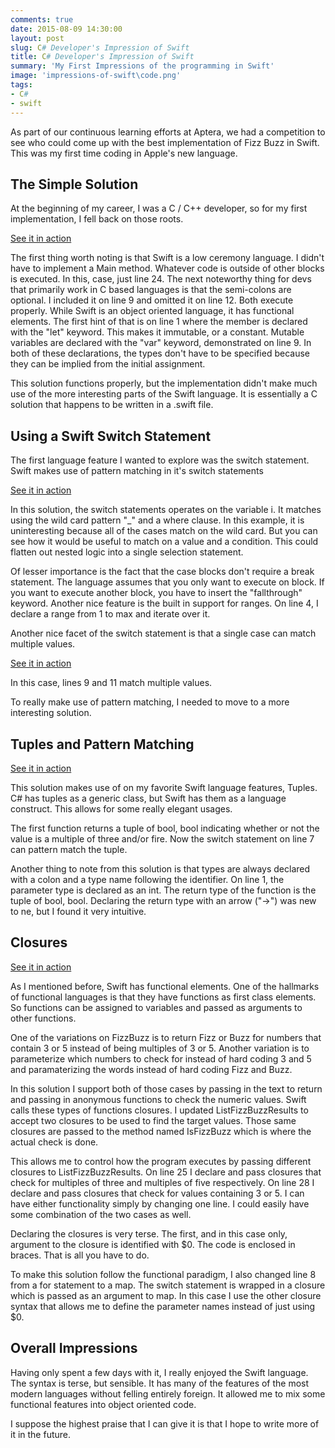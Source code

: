 ```yaml
---
comments: true
date: 2015-08-09 14:30:00
layout: post
slug: C# Developer's Impression of Swift
title: C# Developer's Impression of Swift
summary: 'My First Impressions of the programming in Swift'
image: 'impressions-of-swift\code.png'
tags:
- C#
- swift
---
```


As part of our continuous learning efforts at Aptera, we had a competition to see who could come up with the best implementation of Fizz Buzz in Swift. This was my first time coding in Apple's new language. 

## The Simple Solution ##

At the beginning of my career, I was a C / C++ developer, so for my first implementation, I fell back on those roots. 

<script src="https://gist.github.com/pottereric/aa08dbda44ed217f8975.js"></script>
[See it in action](http://swiftstub.com/493396526/?v=gm)

The first thing worth noting is that Swift is a low ceremony language. I didn't have to implement a Main method. Whatever code is outside of other blocks is executed. In this, case, just line 24. The next noteworthy thing for devs that primarily work in C based languages is that the semi-colons are optional. I included it on line 9 and omitted it on line 12. Both execute properly. While Swift is an object oriented language, it has functional elements. The first hint of that is on line 1 where the member is declared with the "let" keyword. This makes it immutable, or a constant. Mutable variables are declared with the "var" keyword, demonstrated on line 9. In both of these declarations, the types don't have to be specified because they can be implied from the initial assignment. 

This solution functions properly, but the implementation didn't make much use of the more interesting parts of the Swift language. It is essentially a C solution that happens to be written in a .swift file.

## Using a Swift Switch Statement ##

The first language feature I wanted to explore was the switch statement. Swift makes use of pattern matching in it's switch statements 

<script src="https://gist.github.com/pottereric/7a477ce241dadbd9f3de.js"></script>
[See it in action](http://swiftstub.com/227316875/?v=gm)

In this solution, the switch statements operates on the variable i. It matches using the wild card pattern "_" and a where clause. In this example, it is uninteresting because all of the cases match on the wild card. But you can see how it would be useful to match on a value and a condition. This could flatten out nested logic into a single selection statement.

Of lesser importance is the fact that the case blocks don't require a break statement. The language assumes that you only want to execute on block. If you want to execute another block, you have to insert the "fallthrough" keyword. Another nice feature is the built in support for ranges. On line 4, I declare a range from 1 to max and iterate over it.  

Another nice facet of the switch statement is that a single case can match multiple values. 

<script src="https://gist.github.com/pottereric/3976a4ea9fbfeb68b516.js"></script>
[See it in action](http://swiftstub.com/960237223/?v=gm)

In this case, lines 9 and 11 match multiple values.

To really make use of pattern matching, I needed to move to a more interesting solution. 

## Tuples and Pattern Matching ##

<script src="https://gist.github.com/pottereric/8f58766ddcba6418b78a.js"></script>
[See it in action](http://swiftstub.com/694157572/?v=gm)

This solution makes use of on my favorite Swift language features, Tuples. C# has tuples as a generic class, but Swift has them as a language construct. This allows for some really elegant usages.  

The first function returns a tuple of bool, bool indicating whether or not the value is a multiple of three and/or fire. Now the switch statement on line 7 can pattern match the tuple. 

Another thing to note from this solution is that types are always declared with a colon and a type name following the identifier. On line 1, the parameter type is declared as an int. The return type of the function is the tuple of bool, bool. Declaring the return type with an arrow ("->") was new to ne, but I found it very intuitive. 

## Closures ##

<script src="https://gist.github.com/pottereric/5e89a6e6c9be1ceb8580.js"></script>
[See it in action](http://swiftstub.com/161998270/?v=gm)

As I mentioned before, Swift has functional elements. One of the hallmarks of functional languages is that they have functions as first class elements. So functions can be assigned to variables and passed as arguments to other functions. 

One of the variations on FizzBuzz is to return Fizz or Buzz for numbers that contain 3 or 5 instead of being multiples of 3 or 5. Another variation is to parameterize which numbers to check for instead of hard coding 3 and 5 and paramaterizing the words instead of hard coding Fizz and Buzz. 

In this solution I support both of those cases by passing in the text to return and passing in anonymous functions to check the numeric values. Swift calls these types of functions closures. I updated ListFizzBuzzResults to accept two closures to be used to find the target values. Those same closures are passed to the method named IsFizzBuzz which is where the actual check is done.

This allows me to control how the program executes by passing different closures to ListFizzBuzzResults. On line 25 I declare and pass closures that check for multiples of three and multiples of five respectively. On line 28 I declare and pass closures that check for values containing 3 or 5. I can have either functionality simply by changing one line. I could easily have some combination of the two cases as well.

Declaring the closures is very terse. The first, and in this case only, argument to the closure is identified with $0. The code is enclosed in braces. That is all you have to do.

To make this solution follow the functional paradigm, I also changed line 8 from a for statement to a map. The switch statement is wrapped in a closure which is passed as an argument to map. In this case I use the other closure syntax that allows me to define the parameter names instead of just using $0. 

## Overall Impressions ##

Having only spent a few days with it, I really enjoyed the Swift language. The syntax is terse, but sensible. It has many of the features of the most modern languages without felling entirely foreign. It allowed me to mix some functional features into object oriented code. 

I suppose the highest praise that I can give it is that I hope to write more of it in the future. 

